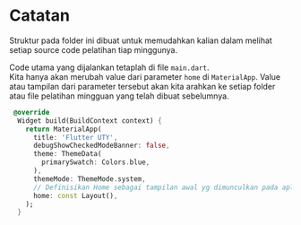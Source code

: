 # Catatan

Struktur pada folder ini dibuat untuk memudahkan kalian dalam melihat setiap source code pelatihan tiap minggunya.

Code utama yang dijalankan tetaplah di file `main.dart`. </br>
Kita hanya akan merubah value dari parameter `home` di `MaterialApp`.
Value atau tampilan dari parameter tersebut akan kita arahkan ke setiap folder atau file pelatihan mingguan yang telah dibuat sebelumnya.</br>

```dart
 @override
  Widget build(BuildContext context) {
    return MaterialApp(
      title: 'Flutter UTY',
      debugShowCheckedModeBanner: false,
      theme: ThemeData(
        primarySwatch: Colors.blue,
      ),
      themeMode: ThemeMode.system,
      // Definisikan Home sebagai tampilan awal yg dimunculkan pada aplikasi kalian
      home: const Layout(),
    );
  }
```

